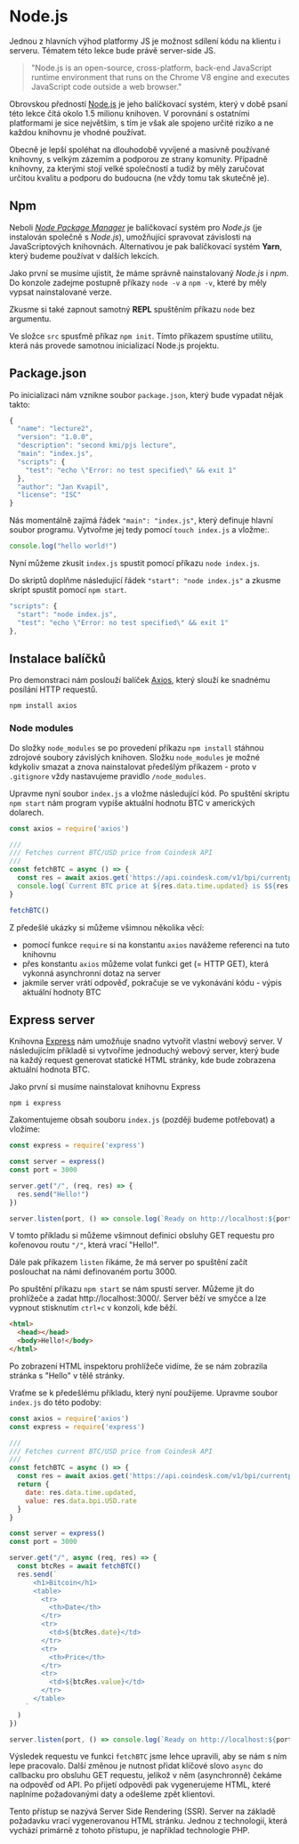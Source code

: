 # Node.js

Jednou z hlavních výhod platformy JS je možnost sdílení kódu na klientu i serveru. Tématem této lekce bude právě server-side JS.

> "Node.js is an open-source, cross-platform, back-end JavaScript runtime environment that runs on the Chrome V8 engine and executes JavaScript code outside a web browser."

Obrovskou předností [Node.js](https://nodejs.org/en/) je jeho balíčkovací systém, který v době psaní této lekce čítá okolo 1.5 milionu knihoven. V porovnání s ostatními platformami je sice největším, s tím je však ale spojeno určité riziko a ne každou knihovnu je vhodné používat. 

Obecně je lepší spoléhat na dlouhodobě vyvíjené a masivně používané knihovny, s velkým zázemím a podporou ze strany komunity. Případně knihovny, za kterými stojí velké společností a tudíž by měly zaručovat určitou kvalitu a podporu do budoucna (ne vždy tomu tak skutečně je).

## Npm

Neboli [*Node Package Manager*](https://www.npmjs.com/) je balíčkovací systém pro *Node.js* (je instalován společně s *Node.js*), umožňující spravovat závislosti na JavaScriptových knihovnách. Alternativou je pak balíčkovací systém **Yarn**, který budeme používat v dalších lekcích.

Jako první se musíme ujistit, že máme správně nainstalovaný *Node.js* i *npm*. Do konzole zadejme postupně příkazy `node -v` a `npm -v`, které by měly vypsat nainstalované verze.

Zkusme si také zapnout samotný **REPL** spuštěním příkazu `node` bez argumentu.

Ve složce `src` spusťmě příkaz `npm init`. Tímto příkazem spustíme utilitu, která nás provede samotnou inicializací Node.js projektu.

## Package.json

Po inicializaci nám vznikne soubor `package.json`, který bude vypadat nějak takto:

```javascript
{
  "name": "lecture2",
  "version": "1.0.0",
  "description": "second kmi/pjs lecture",
  "main": "index.js",
  "scripts": {
    "test": "echo \"Error: no test specified\" && exit 1"
  },
  "author": "Jan Kvapil",
  "license": "ISC"
}
```

Nás momentálně zajímá řádek `"main": "index.js"`, který definuje hlavní soubor programu. Vytvořme jej tedy pomocí `touch index.js` a vložme:.

```javascript
console.log("hello world!")
```

Nyní můžeme zkusit `index.js` spustit pomocí příkazu `node index.js`.

Do skriptů doplňme následující řádek `"start": "node index.js"` a zkusme skript spustit pomocí `npm start`.

```javascript
"scripts": {
  "start": "node index.js",
  "test": "echo \"Error: no test specified\" && exit 1"
},
```
## Instalace balíčků

Pro demonstraci nám poslouží balíček [Axios](https://www.npmjs.com/package/axios), který slouží ke snadnému posílání HTTP requestů.

```
npm install axios
```

### Node modules

Do složky `node_modules` se po provedení příkazu `npm install` stáhnou zdrojové soubory závislých knihoven. Složku `node_modules` je možné kdykoliv smazat a znova nainstalovat předešlým příkazem - proto v `.gitignore` vždy nastavujeme pravidlo `/node_modules`.

Upravme nyní soubor `index.js` a vložme následující kód. Po spuštění skriptu `npm start` nám program vypíše aktuální hodnotu BTC v amerických dolarech.

```javascript
const axios = require('axios')

///
/// Fetches current BTC/USD price from Coindesk API
/// 
const fetchBTC = async () => {
  const res = await axios.get('https://api.coindesk.com/v1/bpi/currentprice/btc.json')
  console.log(`Current BTC price at ${res.data.time.updated} is $${res.data.bpi.USD.rate}.`)
}

fetchBTC()
```
Z předešlé ukázky si můžeme všimnou několika věcí: 

* pomocí funkce `require` si na konstantu `axios` navážeme referenci na tuto knihovnu 
* přes konstantu `axios` můžeme volat funkci get (= HTTP GET), která vykonná asynchronní dotaz na server
* jakmile server vrátí odpověď, pokračuje se ve vykonávání kódu - výpis aktuální hodnoty BTC

## Express server

Knihovna [Express](https://github.com/expressjs/expres) nám umožňuje snadno vytvořit vlastní webový server. V následujícím příkladě si vytvoříme jednoduchý webový server, který bude na každý request generovat statické HTML stránky, kde bude zobrazena aktuální hodnota BTC. 

Jako první si musíme nainstalovat knihovnu Express

```
npm i express
```

Zakomentujeme obsah souboru `index.js` (později budeme potřebovat) a vložíme:

```javascript
const express = require('express')

const server = express()
const port = 3000

server.get("/", (req, res) => {
  res.send("Hello!")
})

server.listen(port, () => console.log(`Ready on http://localhost:${port}/...`)) 
```

V tomto příkladu si můžeme všimnout definici obsluhy GET requestu pro kořenovou routu `"/"`, která vrací "Hello!".

Dále pak příkazem `listen` říkáme, že má server po spuštění začít poslouchat na námi definovaném portu 3000.

Po spuštění příkazu `npm start` se nám spustí server. Můžeme jít do prohlížeče a zadat http://localhost:3000/. Server běží ve smyčce a lze vypnout stisknutím `ctrl+c` v konzoli, kde běží. 


```html
<html>
  <head></head>
  <body>Hello!</body>
</html>
```

Po zobrazení HTML inspektoru prohlížeče vidíme, že se nám zobrazila stránka s "Hello" v tělě stránky.

Vraťme se k předešlému příkladu, který nyní použijeme. Upravme soubor `index.js` do této podoby:

```javascript
const axios = require('axios')
const express = require('express')

///
/// Fetches current BTC/USD price from Coindesk API
/// 
const fetchBTC = async () => {
  const res = await axios.get('https://api.coindesk.com/v1/bpi/currentprice/btc.json')
  return {
    date: res.data.time.updated, 
    value: res.data.bpi.USD.rate
  }
}

const server = express()
const port = 3000

server.get("/", async (req, res) => {
  const btcRes = await fetchBTC()
  res.send(`
      <h1>Bitcoin</h1>
      <table>
        <tr>
          <th>Date</th>
        </tr>
        <tr>
          <td>${btcRes.date}</td>
        </tr>
        <tr>
          <th>Price</th>
        </tr>
        <tr>
          <td>${btcRes.value}</td>
        </tr>
      </table>
    `
  )
})

server.listen(port, () => console.log(`Ready on http://localhost:${port}/...`)) 
```

Výsledek requestu ve funkci `fetchBTC` jsme lehce upravili, aby se nám s ním lepe pracovalo. Další změnou je nutnost přidat klíčové slovo `async` do callbacku pro obsluhu GET requestu, jelikož v něm (asynchronně) čekáme na odpověď od API. Po přijetí odpovědi pak vygenerujeme HTML, které naplníme požadovanými daty a odešleme zpět klientovi.

Tento přístup se nazývá Server Side Rendering (SSR). Server na základě požadavku vrací vygenerovanou HTML stránku. Jednou z technologií, která vychází primárně z tohoto přístupu, je například technologie PHP.


<!-- 

## Úkol

* Vytvořte funkce pro načítání dat libovolných dalších 2 kryptoměn, ošetřete chybové stavy
* Pro každou kryptoměnu vytvořte vlastní routu (např. "/eth"), která bude vracet stránku s tabulku. Tabulka bude obsahovat hodnotu dané kryptoměny spolu s aktuálním časem
* Pro defaultní routu vytvořte hlavní stránku s odkazy na tyto stránky  

-->


